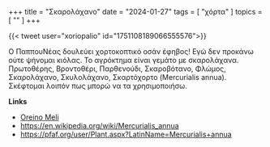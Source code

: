 +++
title = "Σκαρολάχανο"
date = "2024-01-27"
tags = [ "χόρτα" ]
topics = [ "" ]
+++

{{< tweet user="xoriopalio" id="1751108189066555576">}}

Ο ΠαππουΝέας δουλεύει χορτοκοπτικό οσάν έφηβος! Εγώ δεν προκάνω ούτε ψήνομαι κιόλας. Το αγρόκτημα είναι γεμάτο με σκαρολάχανα.
Πρωτοθέρης,  Βροντοθέρι,  Παρθενούδι,  Σκαροβότανο, Φλώμος, Σκαρολάχανο, Σκυλολάχανο, Σκαρτόχορτο (Mercurialis annua).
Σκέφτομαι λοιπόν πως μπορώ να τα χρησιμοποιήσω.

**Links**

-   [Oreino Meli](https://oreinomeli.gr/blog/%CF%84%CE%BF-%CF%83%CE%BA%CE%B1%CF%81%CE%BF%CE%BB%CE%AC%CF%87%CE%B1%CE%BD%CE%BF-%CE%BC%CE%B9%CE%B1-%CF%80%CE%BF%CE%BB%CF%8D-%CE%BA%CE%B1%CE%BB%CE%AE-%CF%80%CE%B7%CE%B3%CE%AE-%CE%B3%CF%8D%CF%81%CE%B7/)
-   <https://en.wikipedia.org/wiki/Mercurialis_annua>
-   <https://pfaf.org/user/Plant.aspx?LatinName=Mercurialis+annua>
